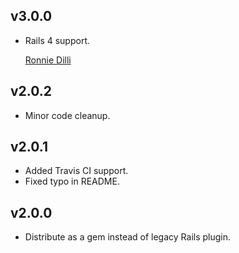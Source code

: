 ## v3.0.0

* Rails 4 support.

  [Ronnie Dilli](//github.com/RonnieDilli)

## v2.0.2

* Minor code cleanup.

## v2.0.1

* Added Travis CI support.
* Fixed typo in README.

## v2.0.0

* Distribute as a gem instead of legacy Rails plugin.
